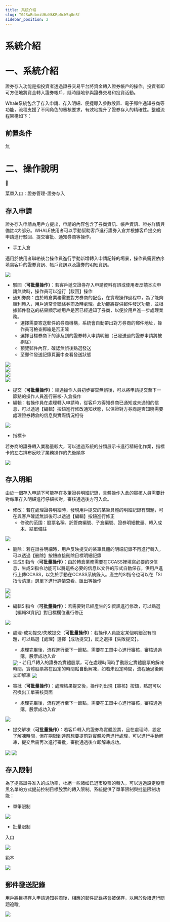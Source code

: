 ```yaml
---
title: 系統介紹
slug: T0JSwBdbmiU6aNkKRp0cW5q0nSf
sidebar_position: 2
---
```



# 系統介紹

# 一、系統介紹

證券存入功能是指投資者透過證券交易平台將資金轉入證券帳戶的操作。投資者即可方便地將資金轉入證券帳戶，隨時隨地參與證券交易和投資活動。

Whale系統包含了存入申請、存入明細、便捷導入參數設置、電子郵件通知券商等功能，流程支援了不同角色的審核要求，有效地提升了證券存入的精確性。整體流程架構如下：

## 前置条件

無

# 二、操作說明

<div class="callout callout-bg-6 callout-border-6">
<div class='callout-emoji'>📍</div>
<p>菜單入口：證券管理-證券存入</p>
</div>

## 存入申請

證券存入申請為用戶方提出，申請的內容包含了券商資訊、帳戶資訊、證券詳情與備註4大部分。WHALE使用者可以手動幫助客戶進行證券入倉并根據客戶提交的申請進行駁回、提交審批、通知券商等操作。

- 手工入倉

適用於使用者聯絡後台操作員進行手動新增轉入申請記錄的場景，操作員需要依序填寫客戶的證券資訊、帳戶資訊以及證券的明細資訊。

<img src="/assets/Rs8lbixwro3MMExotmlcy7Uqnwe.png" src-width="2076" src-height="2469" align="center"/>

- 駁回（**可批量操作）**：若客戶遞交證券存入申請資料有誤或使用者反饋本次申請無效時，操作員可以進行【駁回】操作
- 通知券商：由於轉倉業務需要對方券商的配合，在實際操作過程中，為了能夠順利轉入，用戶通常會聯絡券商及時處理。此功能將提供郵件發送功能，並根據郵件發送的結果顯示給用戶是否已經通知了券商，以便於用戶進一步處理業務。
    - 選擇需要寄送郵件的券商機構，系統會自動帶出對方券商的郵件地址，操作員可檢查郵箱是否正確
    - 選擇目標券商下的涉及到的證券轉入申請明細（已發送過的證券申請將被剔除）
    - 預覽郵件內容，確認無誤後點選發送
    - 至郵件發送記錄頁面中查看發送狀態

<div class="flex gap-3 columns-2" column-size="2">
<div class="w-[49%]" width-ratio="49">
<img src="/assets/Pe7GbOsfAo6RQqxgTa8c3vbWnde.png" src-width="2858" src-height="1330" align="center"/>
</div>
<div class="w-[49%]" width-ratio="49">
<img src="/assets/G1o5bwjNKorKgTxljAHcBMB0nDc.png" src-width="2856" src-height="1332" align="center"/>
</div>
</div>

<div class="flex gap-3 columns-2" column-size="2">
<div class="w-[50%]" width-ratio="50">
<img src="/assets/PTVDbTCJVoZBlUxF6MZcGEZXn8b.png" src-width="1280" src-height="599" align="center"/>
</div>
<div class="w-[50%]" width-ratio="50">
<img src="/assets/BlwubaEs5oJyRsxfs4kcyvOFnWf.png" src-width="1280" src-height="624" align="center"/>
</div>
</div>

- 提交（**可批量操作）**：經過操作人員初步審查無誤後，可以將申請提交至下一節點的操作人員進行審核-入倉操作
- 編輯：若操作員在處理轉入申請時，從客戶方得知券商已通知或未通知的信息，可以透過【編輯】按鈕進行修改通知狀態，以保證對方券商是否知曉需要處理證券轉倉的信息與實際情況相符

<img src="/assets/QV1ebO67IoH0nwxN9OKcyFmHn9f.png" src-width="3830" src-height="1380" align="center"/>

- 指標卡

若券商的證券轉入業務量較大，可以透過系統的分類展示卡進行精細化作業，指標卡的左右排布反映了業務操作的先後順序

<img src="/assets/HggKbN1i8o3i4TxYy3Wcmgnjn1g.png" src-width="3818" src-height="1780" align="center"/>

## 存入明細

由於一個存入申請下可能存在多筆證券明細記錄，具體操作入倉的審核人員需要針對每筆存入明細進行仔細核對，審核通過後方可入倉。

- 修改：若在處理證券明細時，發現用戶提交的某筆具體的明細記錄有問題，可在與客戶確認無誤後可以透過【編輯】按鈕進行修正
    - 修改的范围：股票名稱、託管商編號、子倉編號、證券明細數量、轉入成本、結單備註

<img src="/assets/VCsIbKiGOoCzpNxrRC4cHIFzn5f.png" src-width="3818" src-height="1836"/>

- 删除：若在證券明細時，用戶反映提交的某筆具體的明細記錄不再進行轉入，可以透過【删除】按鈕直接刪除目標明細記錄
- 生成SI指令（**可批量操作）**：由於轉倉業務需要在CCASS裡填寫必要的SI信息，生成SI指令功能可以將這些必要的信息以文件的形式自動保存，供用戶進行上傳CCASS，以免於手動在CCASS系統錄入。產生的SI指令也可以在「SI指令清單」選單下進行詳情查看、匯出等操作

<div class="flex gap-3 columns-2" column-size="2">
<div class="w-[50%]" width-ratio="50">
<img src="/assets/Sd08b1d1yoPMeaxsM2oc98HOnna.png" src-width="3828" src-height="1824" align="center"/>
</div>
<div class="w-[50%]" width-ratio="50">
<img src="/assets/IwfnbUH2oorMwFxIcS5cCZlGnqd.png" src-width="3822" src-height="1796" align="center"/>
</div>
</div>

- 編輯SI指令（**可批量操作）**：若需要對已經產生的SI資訊進行修改，可以點選【編輯SI資訊】對目標欄位進行修正

<img src="/assets/CXNObXfNhoyoLoxtqwDcqZ5nnxb.png" src-width="2872" src-height="1322" align="center"/>

- 處理-成功提交/失敗提交（**可批量操作）**：若操作人員認定某個明細沒有問題，可以點選【處理】選擇【成功提交】，反之選擇【失敗提交】。
    - 處理完畢後，流程進行至下一節點，需要在工單中心進行審核，審核通過購，股票成功入倉
    <img src="/assets/HjJ4bfRmYobd1Hxg6rVcsZ0Tnic.png" src-width="3824" src-height="1782" align="center"/>
    - 若用戶轉入的證券為實體股票，可在處理時同時手動設定實體股票的解凍時間，實體股票將在設定的時間點自動解凍，如若未設定時間，流程通過後則立即解凍
    <img src="/assets/TUtGbejRkouYMDxKszzcKVzxn6g.png" src-width="3828" src-height="1566" align="center"/>

- 審批（**可批量操作）**：處理結果提交後，操作列出現【審核】按鈕，點選可以召喚出工單審核頁面
    - 處理完畢後，流程進行至下一節點，需要在工單中心進行審核，審核通過購，股票成功入倉

<img src="/assets/KvRBb19f0oCmahxZVzvcI2PQnsd.png" src-width="3906" src-height="1943" align="center"/>

- 提交解凍（**可批量操作）**：若客戶轉入的證券為實體股票，且在處理時，設定了解凍時間，但在期限到達前想要提前對實體股票進行處理，可以進行手動解凍，提交后需再次進行審批，審批通過後立即解凍成功。

<img src="/assets/I2XsbjBPeo1htexdyWfcZm7VnXf.png" src-width="3822" src-height="1162" align="center"/>

<img src="/assets/TGOob6vbroPLL8xiXOgcZoZKn8e.png" src-width="3824" src-height="1866" align="center"/>

## 存入限制

為了提高證券准入的成功率，杜絕一些諸如已退市股票的轉入，可以透過設定股票黑名單的方式提前控制目標股票的轉入限制。系統提供了單筆限制與批量限制功能：

- 單筆限制

<img src="/assets/M7Q5bgrIUoyYFkxZK0Qc6CUqn7c.png" src-width="3814" src-height="1856" align="center"/>

- 批量限制

<div class="flex gap-3 columns-2" column-size="2">
<div class="w-[50%]" width-ratio="50">
<p>入口</p>
<img src="/assets/ZdqpbCPZJoHcN5xprGKcq2Sonie.png" src-width="3824" src-height="1844" align="center"/>

</div>
<div class="w-[50%]" width-ratio="50">
<p>範本</p>
<img src="/assets/ZmWNbUItNopz8Cx15DJcl5cUneh.png" src-width="652" src-height="372" align="center"/>

</div>
</div>

## 郵件發送記錄

用戶將目標存入申請通知券商後，相應的郵件記錄將會被保存，以用於後續進行問題追蹤。

<img src="/assets/QC2gboHuWofvXSxXF40cXYMEnsh.png" src-width="3834" src-height="1856" align="center"/>

# 
